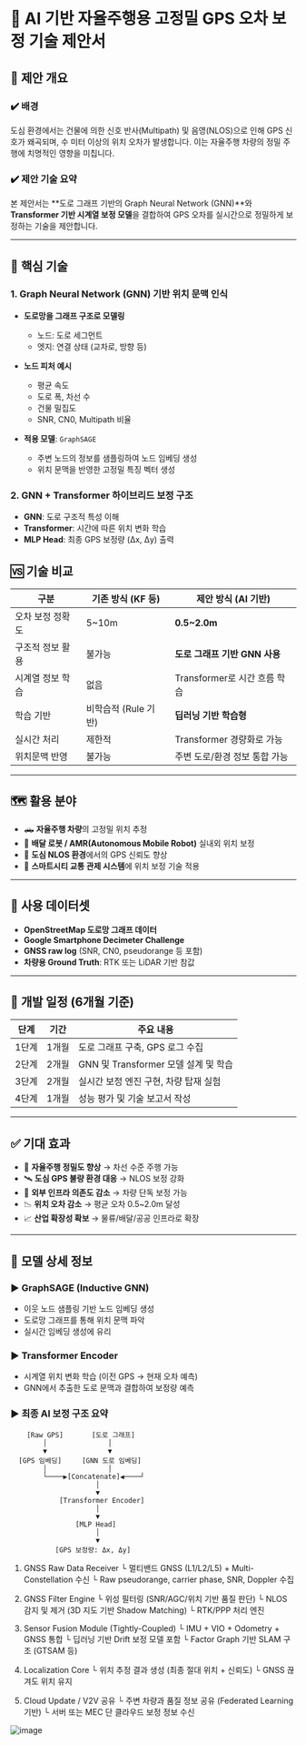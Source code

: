 
# 📡 AI 기반 자율주행용 고정밀 GPS 오차 보정 기술 제안서

## 📌 제안 개요

### ✔️ 배경
도심 환경에서는 건물에 의한 신호 반사(Multipath) 및 음영(NLOS)으로 인해 GPS 신호가 왜곡되며, 수 미터 이상의 위치 오차가 발생합니다. 이는 자율주행 차량의 정밀 주행에 치명적인 영향을 미칩니다.

### ✔️ 제안 기술 요약
본 제안서는 **도로 그래프 기반의 Graph Neural Network (GNN)**와 **Transformer 기반 시계열 보정 모델**을 결합하여 GPS 오차를 실시간으로 정밀하게 보정하는 기술을 제안합니다.

---

## 🧠 핵심 기술

### 1. Graph Neural Network (GNN) 기반 위치 문맥 인식

- **도로망을 그래프 구조로 모델링**  
  - 노드: 도로 세그먼트
  - 엣지: 연결 상태 (교차로, 방향 등)
- **노드 피처 예시**  
  - 평균 속도
  - 도로 폭, 차선 수
  - 건물 밀집도
  - SNR, CN0, Multipath 비율

- **적용 모델**: `GraphSAGE`  
  - 주변 노드의 정보를 샘플링하여 노드 임베딩 생성
  - 위치 문맥을 반영한 고정밀 특징 벡터 생성

### 2. GNN + Transformer 하이브리드 보정 구조

- **GNN**: 도로 구조적 특성 이해  
- **Transformer**: 시간에 따른 위치 변화 학습  
- **MLP Head**: 최종 GPS 보정량 (Δx, Δy) 출력


## 🆚 기술 비교

| 구분              | 기존 방식 (KF 등)      | 제안 방식 (AI 기반)           |
|-------------------|------------------------|-------------------------------|
| 오차 보정 정확도  | 5~10m                  | **0.5~2.0m**                  |
| 구조적 정보 활용 | 불가능                 | **도로 그래프 기반 GNN 사용** |
| 시계열 정보 학습 | 없음                   | Transformer로 시간 흐름 학습 |
| 학습 기반         | 비학습적 (Rule 기반)   | **딥러닝 기반 학습형**         |
| 실시간 처리       | 제한적                 | Transformer 경량화로 가능     |
| 위치문맥 반영     | 불가능                 | 주변 도로/환경 정보 통합 가능 |

---

## 🗺️ 활용 분야

- 🛻 **자율주행 차량**의 고정밀 위치 추정
- 🤖 **배달 로봇 / AMR(Autonomous Mobile Robot)** 실내외 위치 보정
- 🌇 **도심 NLOS 환경**에서의 GPS 신뢰도 향상
- 🚦 **스마트시티 교통 관제 시스템**에 위치 보정 기술 적용

---

## 🧪 사용 데이터셋

- **OpenStreetMap 도로망 그래프 데이터**
- **Google Smartphone Decimeter Challenge**
- **GNSS raw log** (SNR, CN0, pseudorange 등 포함)
- **차량용 Ground Truth**: RTK 또는 LiDAR 기반 참값

---

## 📆 개발 일정 (6개월 기준)

| 단계     | 기간    | 주요 내용                                   |
|----------|---------|--------------------------------------------|
| 1단계    | 1개월   | 도로 그래프 구축, GPS 로그 수집             |
| 2단계    | 2개월   | GNN 및 Transformer 모델 설계 및 학습       |
| 3단계    | 2개월   | 실시간 보정 엔진 구현, 차량 탑재 실험      |
| 4단계    | 1개월   | 성능 평가 및 기술 보고서 작성              |

---

## ✅ 기대 효과

- 🎯 **자율주행 정밀도 향상** → 차선 수준 주행 가능
- 🛰️ **도심 GPS 불량 환경 대응** → NLOS 보정 강화
- 🔌 **외부 인프라 의존도 감소** → 차량 단독 보정 가능
- 📉 **위치 오차 감소** → 평균 오차 0.5~2.0m 달성
- 📈 **산업 확장성 확보** → 물류/배달/공공 인프라로 확장

---

## 📎 모델 상세 정보

### ▶ GraphSAGE (Inductive GNN)
- 이웃 노드 샘플링 기반 노드 임베딩 생성
- 도로망 그래프를 통해 위치 문맥 파악
- 실시간 임베딩 생성에 유리

### ▶ Transformer Encoder
- 시계열 위치 변화 학습 (이전 GPS → 현재 오차 예측)
- GNN에서 추출한 도로 문맥과 결합하여 보정량 예측

### ▶ 최종 AI 보정 구조 요약

```
    [Raw GPS]       [도로 그래프]
        │               │
        ▼               ▼
  [GPS 임베딩]     [GNN 도로 임베딩]
        │               │
        └────▶[Concatenate]◀────┘
                     │
                     ▼
            [Transformer Encoder]
                     │
                     ▼
                [MLP Head]
                     │
                     ▼
           [GPS 보정량: Δx, Δy]
```

1. GNSS Raw Data Receiver
   └ 멀티밴드 GNSS (L1/L2/L5) + Multi-Constellation 수신
   └ Raw pseudorange, carrier phase, SNR, Doppler 수집

2. GNSS Filter Engine
   └ 위성 필터링 (SNR/AGC/위치 기반 품질 판단)
   └ NLOS 감지 및 제거 (3D 지도 기반 Shadow Matching)
   └ RTK/PPP 처리 엔진

3. Sensor Fusion Module (Tightly-Coupled)
   └ IMU + VIO + Odometry + GNSS 통합
   └ 딥러닝 기반 Drift 보정 모델 포함
   └ Factor Graph 기반 SLAM 구조 (GTSAM 등)

4. Localization Core
   └ 위치 추정 결과 생성 (최종 절대 위치 + 신뢰도)
   └ GNSS 끊겨도 위치 유지

5. Cloud Update / V2V 공유
   └ 주변 차량과 품질 정보 공유 (Federated Learning 기반)
   └ 서버 또는 MEC 단 클라우드 보정 정보 수신



![image](https://github.com/user-attachments/assets/7147d54f-88f9-4114-b42d-ce75157606f5)

